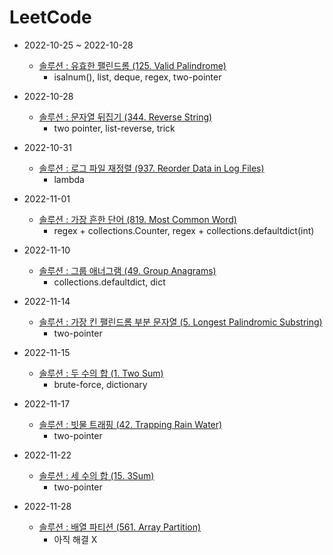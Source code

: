 # LeetCode

* 2022-10-25 ~ 2022-10-28
 
    + [솔루션 : 유효한 팰린드롬 (125. Valid Palindrome)](https://github.com/injae97/Algorithm/blob/master/LeetCode/125_Valid-Palindrome.py)
       - isalnum(), list, deque, regex, two-pointer




* 2022-10-28

    + [솔루션 : 문자열 뒤집기 (344. Reverse String)](https://github.com/injae97/Algorithm/blob/master/LeetCode/344_Reverse-String.py)
       - two pointer, list-reverse, trick 


* 2022-10-31

    + [솔루션 : 로그 파일 재정렬 (937. Reorder Data in Log Files)](https://github.com/injae97/Algorithm/blob/master/LeetCode/937_Reorder-Log-Files.py)
       - lambda


* 2022-11-01

    + [솔루션 : 가장 흔한 단어 (819. Most Common Word)](https://github.com/injae97/Algorithm/blob/master/LeetCode/819_Most-Common-Word.py)
       - regex + collections.Counter, regex + collections.defaultdict(int)


* 2022-11-10

    + [솔루션 : 그룹 애너그램 (49. Group Anagrams)](https://github.com/injae97/Algorithm/blob/master/LeetCode/49_group-anagrams.py)
       - collections.defaultdict, dict



* 2022-11-14

    + [솔루션 : 가장 킨 팰린드롬 부분 문자열 (5. Longest Palindromic Substring)](https://github.com/injae97/Algorithm/blob/master/LeetCode/5_Longest-Palindromic-Substring.py)
       - two-pointer


* 2022-11-15

    + [솔루션 : 두 수의 합 (1. Two Sum)](https://github.com/injae97/Algorithm/blob/master/LeetCode/1_Two-Sum.py)
       - brute-force, dictionary



* 2022-11-17

    + [솔루션 : 빗물 트래핑 (42. Trapping Rain Water)](https://github.com/injae97/Algorithm/blob/master/LeetCode/42_Trapping-Rain-Water.py)
       - two-pointer


* 2022-11-22

    + [솔루션 : 세 수의 합 (15. 3Sum)](https://github.com/injae97/Algorithm/blob/master/LeetCode/15_3Sum.py)
       - two-pointer


* 2022-11-28

    + [솔루션 : 배열 파티션 (561. Array Partition)](https://github.com/injae97/Algorithm/blob/master/LeetCode/561_Array-Partition.py)
       - 아직 해결 X
